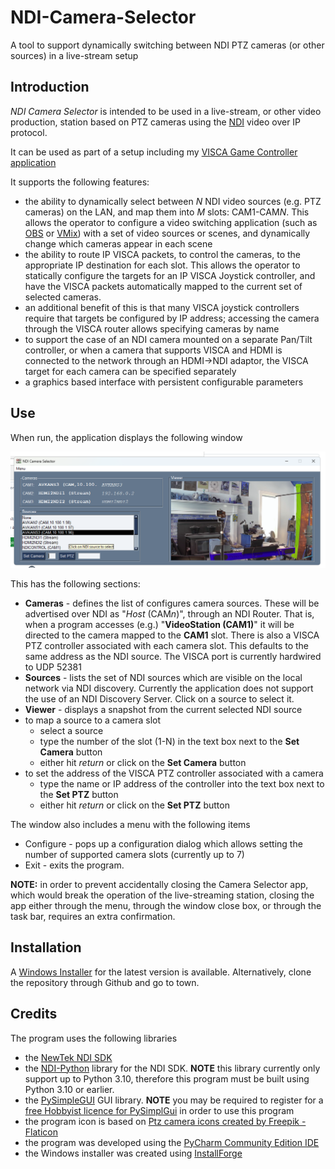 # NDI-Camera-Selector
A tool to support dynamically switching between NDI PTZ cameras (or other sources) in a live-stream setup

## Introduction

*NDI Camera Selector* is intended to be used in a live-stream, or other video production, station based on PTZ cameras using the [NDI](https://ndi.video/) video over IP protocol.

It can be used as part of a setup including my [VISCA Game Controller application](https://github.com/DanTappan/VISCA-Game-Controller)

It supports the following features:

- the ability to dynamically select between *N* NDI video sources (e.g. PTZ cameras) on the LAN, and map them into *M* slots: CAM1-CAM*N*. This allows the operator to configure a video switching application (such as [OBS](https://obsproject.com/) or [VMix](https://www.vmix.com/)) with a set of video sources or scenes, and dynamically change which cameras appear in each scene
- the ability to route IP VISCA packets, to control the cameras, to the appropriate IP destination for each slot. This allows the operator to statically configure the targets for an IP VISCA Joystick controller, and have the VISCA packets automatically mapped to the current set of selected cameras.
- an additional benefit of this is that many VISCA joystick controllers require that targets be configured by IP address; accessing the camera through the VISCA router allows specifying cameras by name
- to support the case of an NDI camera mounted on a separate Pan/Tilt controller, or when a camera that supports VISCA and HDMI is connected to the network through an HDMI->NDI adaptor, the VISCA target for each camera can be specified separately
- a graphics based interface with persistent configurable parameters

## Use

When run, the application displays the following window

![NDI Camera Selector](Screenshots/NDICameraSelector.png)

This has the following sections:
- **Cameras** - defines the list of configures camera sources. These will be advertised over NDI as "*Host* (CAM*n*)", through an NDI Router. That is, when a program accesses (e.g.) "**VideoStation (CAM1)**" it will be directed to the camera mapped to the **CAM1** slot. There is also a VISCA PTZ controller associated with each camera slot. This defaults to the same address as the NDI source. The VISCA port is currently hardwired to UDP 52381
- **Sources** - lists the set of NDI sources which are visible on the local network via NDI discovery. Currently the application does not support the use of an NDI Discovery Server. Click on a source to select it.
- **Viewer** - displays a snapshot from the current selected NDI source
- to map a source to a camera slot
  - select a source
  - type the number of the slot (1-N) in the text box next to the **Set Camera** button
  - either hit *return* or click on the **Set Camera** button
- to set the address of the VISCA PTZ controller associated with a camera
  - type the name or IP address of the controller into the text box next to the **Set PTZ** button
  - either hit *return* or click on the **Set PTZ** button
 
The window also includes a menu with the following items
- Configure - pops up a configuration dialog which allows setting the number of supported camera slots (currently up to 7)
- Exit - exits the program.

**NOTE:** in order to prevent accidentally closing the Camera Selector app, which would break the operation of the live-streaming station, closing the app either through the menu, through the window close box, or through the task bar, requires an extra confirmation.

## Installation

A [Windows Installer](https://dantappan.net/projects/#NDI-Camera-Selector) for the latest version is available. Alternatively, clone the repository through Github and go to town.

## Credits

The program uses the following libraries

- the [NewTek NDI SDK](https://ndi.video/for-developers/ndi-sdk/download/)
- the [NDI-Python](https://pypi.org/project/ndi-python/) library for the NDI SDK. **NOTE** this library currently only support up to Python 3.10, therefore this program must be built using Python 3.10 or earlier.
- the [PySimpleGUI](https://pysimplegui.com/) GUI library. **NOTE** you may be required to register for a [free Hobbyist licence for PySimplGui](https://pysimplegui.com/pricing) in order to use this program
- the program icon is based on [Ptz camera icons created by Freepik - Flaticon](https://www.flaticon.com/free-icons/ptz-camera)
- the program was developed using the [PyCharm Community Edition IDE](https://www.jetbrains.com/pycharm/)
- the Windows installer was created using [InstallForge](https://installforge.net/)
